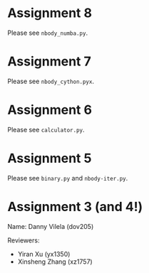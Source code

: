# Assignment 8

Please see `nbody_numba.py`.

# Assignment 7

Please see `nbody_cython.pyx`.

# Assignment 6

Please see `calculator.py`.

# Assignment 5

Please see `binary.py` and `nbody-iter.py`.

# Assignment 3 (and 4!)

Name: Danny Vilela (dov205)

Reviewers: 

- Yiran Xu (yx1350)
- Xinsheng Zhang (xz1757)
